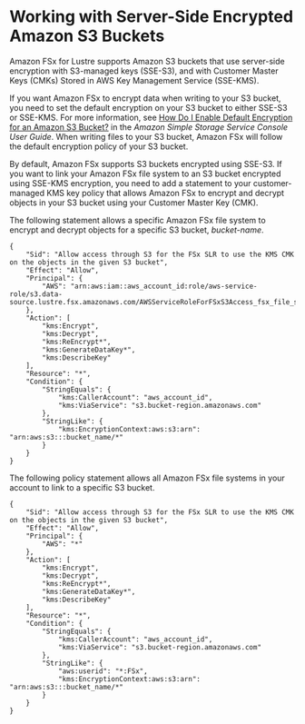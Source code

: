 # Working with Server\-Side Encrypted Amazon S3 Buckets<a name="s3-server-side-encryption-support"></a>

 Amazon FSx for Lustre supports Amazon S3 buckets that use server\-side encryption with S3\-managed keys \(SSE\-S3\), and with Customer Master Keys \(CMKs\) Stored in AWS Key Management Service \(SSE\-KMS\)\. 

If you want Amazon FSx to encrypt data when writing to your S3 bucket, you need to set the default encryption on your S3 bucket to either SSE\-S3 or SSE\-KMS\. For more information, see [ How Do I Enable Default Encryption for an Amazon S3 Bucket?](https://docs.aws.amazon.com/AmazonS3/latest/user-guide/default-bucket-encryption.html) in the *Amazon Simple Storage Service Console User Guide*\. When writing files to your S3 bucket, Amazon FSx will follow the default encryption policy of your S3 bucket\.

By default, Amazon FSx supports S3 buckets encrypted using SSE\-S3\. If you want to link your Amazon FSx file system to an S3 bucket encrypted using SSE\-KMS encryption, you need to add a statement to your customer\-managed KMS key policy that allows Amazon FSx to encrypt and decrypt objects in your S3 bucket using your Customer Master Key \(CMK\)\.

The following statement allows a specific Amazon FSx file system to encrypt and decrypt objects for a specific S3 bucket, *bucket\-name*\.

```
{
    "Sid": "Allow access through S3 for the FSx SLR to use the KMS CMK on the objects in the given S3 bucket",
    "Effect": "Allow",
    "Principal": {
        "AWS": "arn:aws:iam::aws_account_id:role/aws-service-role/s3.data-source.lustre.fsx.amazonaws.com/AWSServiceRoleForFSxS3Access_fsx_file_system_id"
    },
    "Action": [
        "kms:Encrypt",
        "kms:Decrypt",
        "kms:ReEncrypt*",
        "kms:GenerateDataKey*",
        "kms:DescribeKey"
    ],
    "Resource": "*",
    "Condition": {
        "StringEquals": {
            "kms:CallerAccount": "aws_account_id",
            "kms:ViaService": "s3.bucket-region.amazonaws.com"
        },
        "StringLike": {
            "kms:EncryptionContext:aws:s3:arn": "arn:aws:s3:::bucket_name/*"
        }
    }
}
```

The following policy statement allows all Amazon FSx file systems in your account to link to a specific S3 bucket\.

```
{
    "Sid": "Allow access through S3 for the FSx SLR to use the KMS CMK on the objects in the given S3 bucket",
    "Effect": "Allow",
    "Principal": {
        "AWS": "*"
    },
    "Action": [
        "kms:Encrypt",
        "kms:Decrypt",
        "kms:ReEncrypt*",
        "kms:GenerateDataKey*",
        "kms:DescribeKey"
    ],
    "Resource": "*",
    "Condition": {
        "StringEquals": {
            "kms:CallerAccount": "aws_account_id",
            "kms:ViaService": "s3.bucket-region.amazonaws.com"
        },
        "StringLike": {
            "aws:userid": "*:FSx",
            "kms:EncryptionContext:aws:s3:arn": "arn:aws:s3:::bucket_name/*"
        }
    }
}
```